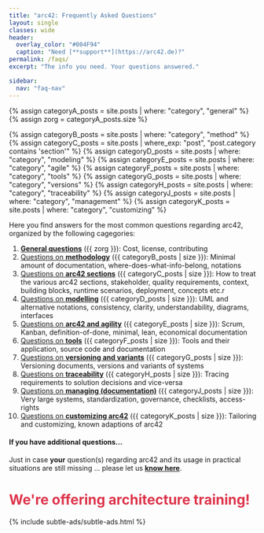 ```yaml
---
title: "arc42: Frequently Asked Questions"
layout: single
classes: wide
header:
  overlay_color: "#004F94"
  caption: "Need [**support**](https://arc42.de)?"
permalink: /faqs/
excerpt: "The info you need. Your questions answered."

sidebar:
  nav: "faq-nav"
---
```


{% assign categoryA_posts = site.posts | where: "category", "general" %}
{% assign zorg = categoryA_posts.size %}

{% assign categoryB_posts = site.posts | where: "category", "method" %}
{% assign categoryC_posts = site.posts | where_exp: "post", "post.category contains 'section'" %}
{% assign categoryD_posts = site.posts | where: "category", "modeling" %}
{% assign categoryE_posts = site.posts | where: "category", "agile" %}
{% assign categoryF_posts = site.posts | where: "category", "tools" %}
{% assign categoryG_posts = site.posts | where: "category", "versions" %}
{% assign categoryH_posts = site.posts | where: "category", "traceability" %}
{% assign categoryJ_posts = site.posts | where: "category", "management" %}
{% assign categoryK_posts = site.posts | where: "category", "customizing" %}


Here you find answers for the most common questions regarding arc42, organized by the following cagegories:

1. [**General questions**](/category_a/) ({{ zorg }}):  Cost, license, contributing 
2. [Questions on **methodology**](/category_b/) ({{ categoryB_posts | size }}): Minimal amount of documentation, where-does-what-info-belong, notations
3. [Questions on **arc42 sections**](/category_c/) ({{ categoryC_posts | size }}):  How to treat the various arc42 sections, stakeholder, quality requirements, context, building blocks, runtime scenarios, deployment, concepts etc.r
4. [Questions on **modelling**](/category_d) ({{ categoryD_posts | size }}): UML and alternative notations, consistency, clarity, understandability, diagrams, interfaces
5. [Questions on **arc42 and agility**](/category_e/) ({{ categoryE_posts | size }}): Scrum, Kanban, definition-of-done, minimal, lean, economical documentation
6. [Questions on **tools**](/category_f) ({{ categoryF_posts | size }}): Tools and their application, source code and documentation
7. [Questions on **versioning and variants**](/category_g) ({{ categoryG_posts | size }}): Versioning documents, versions and variants of systems
8. [Questions on **traceability**](/category_h/) ({{ categoryH_posts | size }}):  Tracing requirements to solution decisions and vice-versa
9. [Questions on **managing (documentation)**](/category_j/) ({{ categoryJ_posts | size }}): Very large systems, standardization, governance, checklists, access-rights
10. [Questions on **customizing arc42**](/category_k) ({{ categoryK_posts | size }}): Tailoring and customizing, known adaptions of arc42



#### If you have additional questions...

Just in case **your** question(s) regarding arc42 and its usage in
practical situations are still missing ... please let us [**know here**](/contact/).


# <font color="#dd354b">We're offering architecture training!</font>


{% include subtle-ads/subtle-ads.html %}
